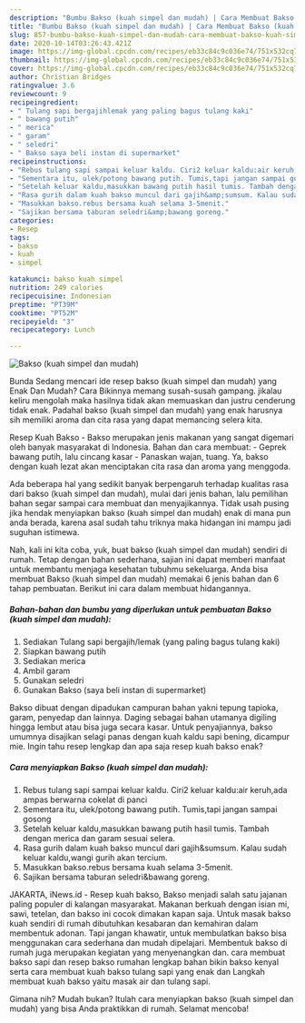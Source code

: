 ```yaml
---
description: "Bumbu Bakso (kuah simpel dan mudah) | Cara Membuat Bakso (kuah simpel dan mudah) Yang Enak dan Simpel"
title: "Bumbu Bakso (kuah simpel dan mudah) | Cara Membuat Bakso (kuah simpel dan mudah) Yang Enak dan Simpel"
slug: 857-bumbu-bakso-kuah-simpel-dan-mudah-cara-membuat-bakso-kuah-simpel-dan-mudah-yang-enak-dan-simpel
date: 2020-10-14T03:26:43.421Z
image: https://img-global.cpcdn.com/recipes/eb33c84c9c036e74/751x532cq70/bakso-kuah-simpel-dan-mudah-foto-resep-utama.jpg
thumbnail: https://img-global.cpcdn.com/recipes/eb33c84c9c036e74/751x532cq70/bakso-kuah-simpel-dan-mudah-foto-resep-utama.jpg
cover: https://img-global.cpcdn.com/recipes/eb33c84c9c036e74/751x532cq70/bakso-kuah-simpel-dan-mudah-foto-resep-utama.jpg
author: Christian Bridges
ratingvalue: 3.6
reviewcount: 9
recipeingredient:
- " Tulang sapi bergajihlemak yang paling bagus tulang kaki"
- " bawang putih"
- " merica"
- " garam"
- " seledri"
- " Bakso saya beli instan di supermarket"
recipeinstructions:
- "Rebus tulang sapi sampai keluar kaldu. Ciri2 keluar kaldu:air keruh,ada ampas berwarna cokelat di panci"
- "Sementara itu, ulek/potong bawang putih. Tumis,tapi jangan sampai gosong"
- "Setelah keluar kaldu,masukkan bawang putih hasil tumis. Tambah dengan merica dan garam sesuai selera."
- "Rasa gurih dalam kuah bakso muncul dari gajih&amp;sumsum. Kalau sudah keluar kaldu,wangi gurih akan tercium."
- "Masukkan bakso.rebus bersama kuah selama 3-5menit."
- "Sajikan bersama taburan seledri&amp;bawang goreng."
categories:
- Resep
tags:
- bakso
- kuah
- simpel

katakunci: bakso kuah simpel 
nutrition: 249 calories
recipecuisine: Indonesian
preptime: "PT39M"
cooktime: "PT52M"
recipeyield: "3"
recipecategory: Lunch

---
```



![Bakso (kuah simpel dan mudah)](https://img-global.cpcdn.com/recipes/eb33c84c9c036e74/751x532cq70/bakso-kuah-simpel-dan-mudah-foto-resep-utama.jpg)

Bunda Sedang mencari ide resep bakso (kuah simpel dan mudah) yang Enak Dan Mudah? Cara Bikinnya memang susah-susah gampang. jikalau keliru mengolah maka hasilnya tidak akan memuaskan dan justru cenderung tidak enak. Padahal bakso (kuah simpel dan mudah) yang enak harusnya sih memiliki aroma dan cita rasa yang dapat memancing selera kita.

Resep Kuah Bakso - Bakso merupakan jenis makanan yang sangat digemari oleh banyak masyarakat di Indonesia. Bahan dan cara membuat: - Geprek bawang putih, lalu cincang kasar - Panaskan wajan, tuang. Ya, bakso dengan kuah lezat akan menciptakan cita rasa dan aroma yang menggoda.

Ada beberapa hal yang sedikit banyak berpengaruh terhadap kualitas rasa dari bakso (kuah simpel dan mudah), mulai dari jenis bahan, lalu pemilihan bahan segar sampai cara membuat dan menyajikannya. Tidak usah pusing jika hendak menyiapkan bakso (kuah simpel dan mudah) enak di mana pun anda berada, karena asal sudah tahu triknya maka hidangan ini mampu jadi suguhan istimewa.


Nah, kali ini kita coba, yuk, buat bakso (kuah simpel dan mudah) sendiri di rumah. Tetap dengan bahan sederhana, sajian ini dapat memberi manfaat untuk membantu menjaga kesehatan tubuhmu sekeluarga. Anda bisa membuat Bakso (kuah simpel dan mudah) memakai 6 jenis bahan dan 6 tahap pembuatan. Berikut ini cara dalam membuat hidangannya.

<!--inarticleads1-->

##### Bahan-bahan dan bumbu yang diperlukan untuk pembuatan Bakso (kuah simpel dan mudah):

1. Sediakan  Tulang sapi bergajih/lemak (yang paling bagus tulang kaki)
1. Siapkan  bawang putih
1. Sediakan  merica
1. Ambil  garam
1. Gunakan  seledri
1. Gunakan  Bakso (saya beli instan di supermarket)


Bakso dibuat dengan dipadukan campuran bahan yakni tepung tapioka, garam, penyedap dan lainnya. Daging sebagai bahan utamanya digiling hingga lembut atau bisa juga secara kasar. Untuk penyajiannya, bakso umumnya disajikan selagi panas dengan kuah kaldu sapi bening, dicampur mie. Ingin tahu resep lengkap dan apa saja resep kuah bakso enak? 

<!--inarticleads2-->

##### Cara menyiapkan Bakso (kuah simpel dan mudah):

1. Rebus tulang sapi sampai keluar kaldu. Ciri2 keluar kaldu:air keruh,ada ampas berwarna cokelat di panci
1. Sementara itu, ulek/potong bawang putih. Tumis,tapi jangan sampai gosong
1. Setelah keluar kaldu,masukkan bawang putih hasil tumis. Tambah dengan merica dan garam sesuai selera.
1. Rasa gurih dalam kuah bakso muncul dari gajih&amp;sumsum. Kalau sudah keluar kaldu,wangi gurih akan tercium.
1. Masukkan bakso.rebus bersama kuah selama 3-5menit.
1. Sajikan bersama taburan seledri&amp;bawang goreng.


JAKARTA, iNews.id - Resep kuah bakso, Bakso menjadi salah satu jajanan paling populer di kalangan masyarakat. Makanan berkuah dengan isian mi, sawi, tetelan, dan bakso ini cocok dimakan kapan saja. Untuk masak bakso kuah sendiri di rumah dibutuhkan kesabaran dan kemahiran dalam membentuk adonan. Tapi jangan khawatir, untuk membulatkan bakso bisa menggunakan cara sederhana dan mudah dipelajari. Membentuk bakso di rumah juga merupakan kegiatan yang menyenangkan dan. cara membuat bakso sapi dan resep bakso rumahan lengkap bahan bikin bakso kenyal serta cara membuat kuah bakso tulang sapi yang enak dan Langkah membuat kuah bakso yaitu masak air dan tulang sapi. 

Gimana nih? Mudah bukan? Itulah cara menyiapkan bakso (kuah simpel dan mudah) yang bisa Anda praktikkan di rumah. Selamat mencoba!
